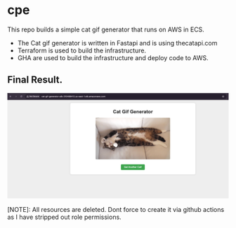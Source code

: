 # cpe
This repo builds a simple cat gif generator that runs on AWS in ECS.
* The Cat gif generator is written in Fastapi and is using thecatapi.com
* Terraform is used to build the infrastructure.
* GHA are used to build the infrastructure and deploy code to AWS.

## Final Result.
![](images/cat.png)


[NOTE]: All resources are deleted. Dont force to create it via github actions as I have stripped out role permissions.
